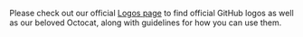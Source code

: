 Please check out our official [Logos page](https://github.com/logos)  to find official GitHub logos as well as our beloved Octocat, along with guidelines for how you can use them.
